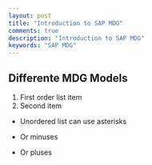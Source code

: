 ```yaml
---
layout: post
title: "Introduction to SAP MDG"
comments: true
description: "Introduction to SAP MDG"
keywords: "SAP MDG"
---
```


## Differente MDG Models

1. First order list item
2. Second item

* Unordered list can use asterisks
- Or minuses
+ Or pluses

